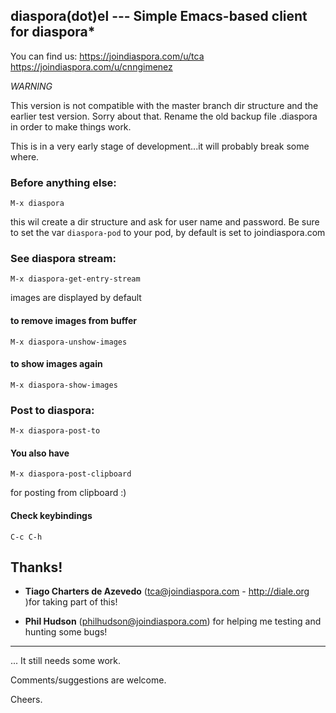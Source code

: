 ## diaspora(dot)el --- Simple Emacs-based client for diaspora*

You can find us: 
https://joindiaspora.com/u/tca
https://joindiaspora.com/u/cnngimenez

*WARNING*

This version is not compatible with the master branch dir structure and the earlier test version. Sorry about that. Rename the old backup file .diaspora in order to make things work.

This is in a very early stage of development...it will probably break some where. 



### Before anything else:

    M-x diaspora
    
this wil create a dir structure and ask for user name and password. Be sure to set the var `diaspora-pod` to your pod, by default is set to joindiaspora.com

### See diaspora stream:

    M-x diaspora-get-entry-stream

images are displayed by default

#### to remove images from buffer 

    M-x diaspora-unshow-images

#### to show images  again

    M-x diaspora-show-images

### Post to diaspora:

    M-x diaspora-post-to

#### You also have 

    M-x diaspora-post-clipboard

for posting from clipboard :)

#### Check keybindings

    C-c C-h


## Thanks!

* **Tiago Charters de Azevedo** (tca@joindiaspora.com - http://diale.org )for taking part of this! 

* **Phil Hudson** (philhudson@joindiaspora.com) for helping me testing and hunting some bugs!


---

... It still needs some work.

Comments/suggestions are welcome.

Cheers.


